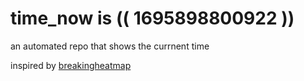 # time_now is (( 1695898800922 ))

an automated repo that shows the currnent time

inspired by [breakingheatmap](https://github.com/breakingheatmap/breakingheatmap)